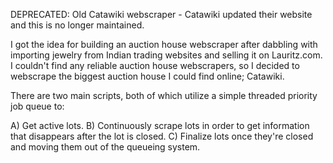 DEPRECATED: Old Catawiki webscraper - Catawiki updated their website and this is no longer maintained.

I got the idea for building an auction house webscraper after dabbling with importing jewelry from Indian trading websites and selling it on Lauritz.com.
I couldn't find any reliable auction house webscrapers, so I decided to webscrape the biggest auction house I could find online; Catawiki.

There are two main scripts, both of which utilize a simple threaded priority job queue to:

A) Get active lots.
B) Continuously scrape lots in order to get information that disappears after the lot is closed.
C) Finalize lots once they're closed and moving them out of the queueing system.

 
